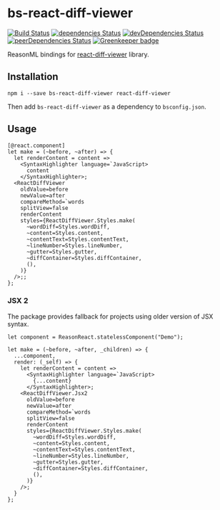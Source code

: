 # bs-react-diff-viewer

[![Build Status](https://travis-ci.com/erykpiast/bs-react-diff-viewer.svg?branch=master)](https://travis-ci.com/erykpiast/bs-react-diff-viewer)
[![dependencies Status](https://david-dm.org/erykpiast/bs-react-diff-viewer/status.svg)](https://david-dm.org/erykpiast/bs-react-diff-viewer)
[![devDependencies Status](https://david-dm.org/erykpiast/bs-react-diff-viewer/dev-status.svg)](https://david-dm.org/erykpiast/bs-react-diff-viewer?type=dev)
[![peerDependencies Status](https://david-dm.org/erykpiast/bs-react-diff-viewer/peer-status.svg)](https://david-dm.org/erykpiast/bs-react-diff-viewer?type=peer)
[![Greenkeeper badge](https://badges.greenkeeper.io/erykpiast/bs-react-diff-viewer.svg)](https://greenkeeper.io/)

ReasonML bindings for [react-diff-viewer](https://github.com/praneshr/react-diff-viewer) library.

## Installation

```
npm i --save bs-react-diff-viewer react-diff-viewer
```

Then add `bs-react-diff-viewer` as a dependency to `bsconfig.json`.

## Usage

```reasonml
[@react.component]
let make = (~before, ~after) => {
  let renderContent = content =>
    <SyntaxHighlighter language=`JavaScript>
      content
    </SyntaxHighlighter>;
  <ReactDiffViewer
    oldValue=before
    newValue=after
    compareMethod=`words
    splitView=false
    renderContent
    styles={ReactDiffViewer.Styles.make(
      ~wordDiff=Styles.wordDiff,
      ~content=Styles.content,
      ~contentText=Styles.contentText,
      ~lineNumber=Styles.lineNumber,
      ~gutter=Styles.gutter,
      ~diffContainer=Styles.diffContainer,
      (),
    )}
  />;;
};
```

### JSX 2

The package provides fallback for projects using older version of JSX syntax.

```reasonml
let component = ReasonReact.statelessComponent("Demo");

let make = (~before, ~after, _children) => {
  ...component,
  render: (_self) => {
    let renderContent = content =>
      <SyntaxHighlighter language=`JavaScript>
        {...content}
      </SyntaxHighlighter>;
    <ReactDiffViewer.Jsx2
      oldValue=before
      newValue=after
      compareMethod=`words
      splitView=false
      renderContent
      styles={ReactDiffViewer.Styles.make(
        ~wordDiff=Styles.wordDiff,
        ~content=Styles.content,
        ~contentText=Styles.contentText,
        ~lineNumber=Styles.lineNumber,
        ~gutter=Styles.gutter,
        ~diffContainer=Styles.diffContainer,
        (),
      )}
    />;
  }
};
```
